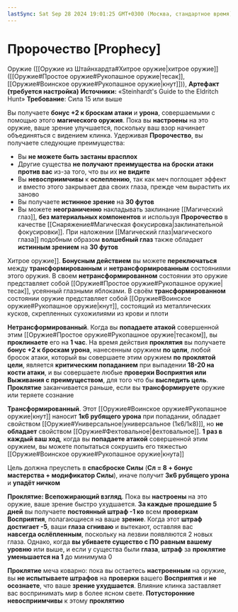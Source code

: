 ```yaml
---
lastSync: Sat Sep 28 2024 19:01:25 GMT+0300 (Москва, стандартное время)
---
```

# Пророчество [Prophecy]

Оружие ([[Оружие из Штайнхардта#Хитрое оружие|хитрое оружие]] ([[Оружие#Простое оружие#Рукопашное оружие|тесак]], [[Оружие#Воинское оружие#Рукопашное оружие|кнут]])), **Артефакт (требуется настройка)**
**Источники:** «Steinhardt's Guide to the Eldritch Hunt»
**Требование**:  Сила 15 или выше

Вы получаете **бонус +2 к броскам атаки** и **урона**, совершаемыми с помощью этого **магического оружия**. Пока вы **настроены** на это оружие, ваше зрение улучшается, поскольку ваш взор начинает объединяться с видением клинка. Удерживая **Пророчество**, вы получаете следующие преимущества:  

- Вы **не можете быть застаны врасплох**
- Другие существа **не получают преимущества на броски атаки против вас** из-за того, что вы их **не видите**
- Вы **невосприимчивы** к **ослеплению**, так как меч поглощает эффект и вместо этого закрывает два своих глаза, прежде чем вырастить их заново
- Вы получаете **истинное зрение** на **30 футов**
- Вы можете **неограниченно** накладывать заклинание [[Магический глаз]], **без материальных компонентов** и используя **Пророчество** в качестве [[Снаряжение#Магическая фокусировка|заклинательной фокусировки]]. При наложении [[Магический глаз|магического глаза]] подобным образом **волшебный глаз** также обладает **истинным зрением** на **30 футов**

Хитрое оружие]]. **Бонусным действием** вы можете **переключаться** между **трансформированным** и **нетрансформированным** состояниями этого оружия. В своем **нетрансформированном** состоянии это оружие представляет собой [[Оружие#Простое оружие#Рукопашное оружие|тесак]], усеянный глазными яблоками. В своём **трансформированном** состоянии оружие представляет собой [[Оружие#Воинское оружие#Рукопашное оружие|кнут]], состоящий из металлических кусков, скрепленных сухожилиями из крови и плоти

**Нетрансформированный**. Когда вы **попадаете атакой** совершенной этим [[Оружие#Простое оружие#Рукопашное оружие|тесаком]], вы **проклинаете** его на **1 час**. На время действия **проклятия** вы получаете **бонус +2 к броскам урона**, нанесенным оружием **по цели**, любой бросок атаки, который вы совершаете этим оружием **по проклятой цели**, является **критическим попаданием** при выпадении **18-20 на кости атаки**, и вы совершаете любые **проверки Восприятия или Выживания с преимуществом**, для того что бы **выследить цель**. **Проклятие** заканчивается раньше, если вы **трансформируете** оружие или теряете сознание

**Трансформированный**. Этот [[Оружие#Воинское оружие#Рукопашное оружие|кнут]] наносит **1к6 рубящего урона** при попадании, обладает свойством [[Оружие#Универсальное|универсальное (1к6/1к8)]], но **не обладает** свойством [[Оружие#Фехтовальное|фехтовальное]]. **1 раз в каждый ваш ход**, когда вы **попадаете атакой** совершенной этим оружием, вы можете попытаться сокрушить его тяжестью [[Оружие#Воинское оружие#Рукопашное оружие|кнута]]

Цель должна преуспеть в **спасброске Силы** (**Сл = 8 + бонус мастерства + модификатор Силы**), иначе получит **3к6 рубящего урона** и **упадёт ничком**

**Проклятие: Всепожирающий взгляд**. Пока вы **настроены** на это оружие, ваше зрение быстро ухудшается. **За каждые прошедшие 5 дней** вы получаете **постоянный штраф -1 ко** всем **проверкам Восприятия**, полагающиеся на ваше **зрение**. Когда этот **штраф достигает -5**, ваши **глаза сгниваю** и вытекают, оставляя вас **навсегда ослёпленным**, поскольку на лезвии появляются 2 новых глаза. Однако, когда **вы убиваете существо с ПО равным вашему уровню** или выше, и если у существа были **глаза**, **штраф** за **проклятие уменьшается на 1** до минимума 0

**Проклятие** меча коварно: пока вы остаетесь **настроенным** на оружие, вы **не испытываете штрафов** на **проверки** вашего **Восприятия** и **не осознаете**, что ваше **зрение ухудшается**. Влияние клинка заставляет вас воспринимать мир в более ясном свете. **Потусторонние невосприимчивы** к этому **проклятию**